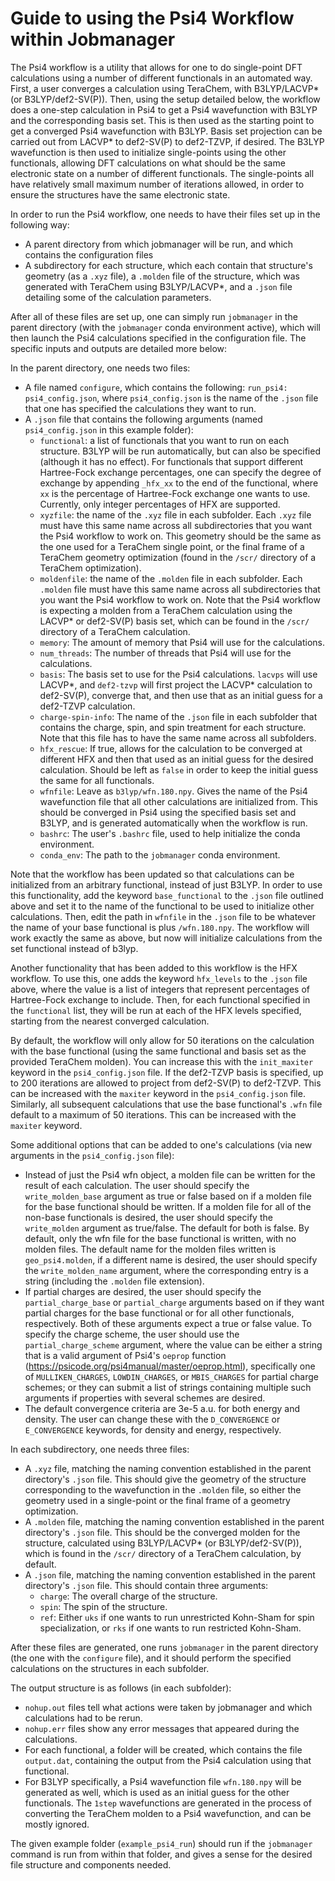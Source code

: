 # Guide to using the Psi4 Workflow within Jobmanager

The Psi4 workflow is a utility that allows for one to do single-point DFT calculations using a number of different functionals in an automated way. First, a user converges a calculation using TeraChem, with B3LYP/LACVP* (or B3LYP/def2-SV(P)). Then, using the setup detailed below, the workflow does a one-step calculation in Psi4 to get a Psi4 wavefunction with B3LYP and the corresponding basis set. This is then used as the starting point to get a converged Psi4 wavefunction with B3LYP. Basis set projection can be carried out from LACVP* to def2-SV(P) to def2-TZVP, if desired. The B3LYP wavefunction is then used to initialize single-points using the other functionals, allowing DFT calculations on what should be the same electronic state on a number of different functionals. The single-points all have relatively small maximum number of iterations allowed, in order to ensure the structures have the same electronic state.

In order to run the Psi4 workflow, one needs to have their files set up in the following way:
 - A parent directory from which jobmanager will be run, and which contains the configuration files
 - A subdirectory for each structure, which each contain that structure's geometry (as a `.xyz` file), a `.molden` file of the structure, which was generated with TeraChem using B3LYP/LACVP*, and a `.json` file detailing some of the calculation parameters.

After all of these files are set up, one can simply run `jobmanager` in the parent directory (with the `jobmanager` conda environment active), which will then launch the Psi4 calculations specified in the configuration file. The specific inputs and outputs are detailed more below:

In the parent directory, one needs two files:
 - A file named `configure`, which contains the following: `run_psi4: psi4_config.json`, where `psi4_config.json` is the name of the `.json` file that one has specified the calculations they want to run.
 - A `.json` file that contains the following arguments (named `psi4_config.json` in this example folder):
   - `functional`: a list of functionals that you want to run on each structure. B3LYP will be run automatically, but can also be specified (although it has no effect). For functionals that support different Hartree-Fock exchange percentages, one can specify the degree of exchange by appending `_hfx_xx` to the end of the functional, where `xx` is the percentage of Hartree-Fock exchange one wants to use. Currently, only integer percentages of HFX are supported.
   - `xyzfile`: the name of the `.xyz` file in each subfolder. Each `.xyz` file must have this same name across all subdirectories that you want the Psi4 workflow to work on. This geometry should be the same as the one used for a TeraChem single point, or the final frame of a TeraChem geometry optimization (found in the `/scr/` directory of a TeraChem optimization).
   - `moldenfile`: the name of the `.molden` file in each subfolder. Each `.molden` file must have this same name across all subdirectories that you want the Psi4 workflow to work on. Note that the Psi4 workflow is expecting a molden from a TeraChem calculation using the LACVP* or def2-SV(P) basis set, which can be found in the `/scr/` directory of a TeraChem calculation.
   - `memory`: The amount of memory that Psi4 will use for the calculations.
   - `num_threads`: The number of threads that Psi4 will use for the calculations.
   - `basis`: The basis set to use for the Psi4 calculations. `lacvps` will use LACVP*, and `def2-tzvp` will first project the LACVP* calculation to def2-SV(P), converge that, and then use that as an initial guess for a def2-TZVP calculation.
   - `charge-spin-info`: The name of the `.json` file in each subfolder that contains the charge, spin, and spin treatment for each structure. Note that this file has to have the same name across all subfolders.
   - `hfx_rescue`: If true, allows for the calculation to be converged at different HFX and then that used as an initial guess for the desired calculation. Should be left as `false` in order to keep the initial guess the same for all functionals.
   - `wfnfile`: Leave as `b3lyp/wfn.180.npy`. Gives the name of the Psi4 wavefunction file that all other calculations are initialized from. This should be converged in Psi4 using the specified basis set and B3LYP, and is generated automatically when the workflow is run.
   - `bashrc`: The user's `.bashrc` file, used to help initialize the conda environment.
   - `conda_env`: The path to the `jobmanager` conda environment.

Note that the workflow has been updated so that calculations can be initialized from an arbitrary functional, instead of just B3LYP. In order to use this functionality, add the keyword `base_functional` to the `.json` file outlined above and set it to the name of the functional to be used to initialize other calculations. Then, edit the path in `wfnfile` in the `.json` file to be whatever the name of your base functional is plus `/wfn.180.npy`. The workflow will work exactly the same as above, but now will initialize calculations from the set functional instead of b3lyp.

Another functionality that has been added to this workflow is the HFX workflow. To use this, one adds the keyword `hfx_levels` to the `.json` file above, where the value is a list of integers that represent percentages of Hartree-Fock exchange to include. Then, for each functional specified in the `functional` list, they will be run at each of the HFX levels specified, starting from the nearest converged calculation.

By default, the workflow will only allow for 50 iterations on the calculation with the base functional (using the same functional and basis set as the provided TeraChem molden). You can increase this with the `init_maxiter` keyword in the `psi4_config.json` file. If the def2-TZVP basis is specified, up to 200 iterations are allowed to project from def2-SV(P) to def2-TZVP. This can be increased with the `maxiter` keyword in the `psi4_config.json` file. Similarly, all subsequent calculations that use the base functional's `.wfn` file default to a maximum of 50 iterations. This can be increased with the `maxiter` keyword.

Some additional options that can be added to one's calculations (via new arguments in the `psi4_config.json` file):
 - Instead of just the Psi4 wfn object, a molden file can be written for the result of each calculation. The user should specify the `write_molden_base` argument as true or false based on if a molden file for the base functional should be written. If a molden file for all of the non-base functionals is desired, the user should specify the `write_molden` argument as true/false. The default for both is false. By default, only the wfn file for the base functional is written, with no molden files. The default name for the molden files written is `geo_psi4.molden`, if a different name is desired, the user should specify the `write_molden_name` argument, where the corresponding entry is a string (including the `.molden` file extension).
 - If partial charges are desired, the user should specify the `partial_charge_base` or `partial_charge` arguments based on if they want partial charges for the base functional or for all other functionals, respectively. Both of these arguments expect a true or false value. To specify the charge scheme, the user should use the `partial_charge_scheme` argument, where the value can be either a string that is a valid argument of Psi4's `oeprop` function (https://psicode.org/psi4manual/master/oeprop.html), specifically one of `MULLIKEN_CHARGES`, `LOWDIN_CHARGES`, or `MBIS_CHARGES` for partial charge schemes; or they can submit a list of strings containing multiple such arguments if properties with several schemes are desired.
 - The default convergence criteria are 3e-5 a.u. for both energy and density. The user can change these with the `D_CONVERGENCE` or `E_CONVERGENCE` keywords, for density and energy, respectively.

In each subdirectory, one needs three files:
 - A `.xyz` file, matching the naming convention established in the parent directory's `.json` file. This should give the geometry of the structure corresponding to the wavefunction in the `.molden` file, so either the geometry used in a single-point or the final frame of a geometry optimization.
 - A `.molden` file, matching the naming convention established in the parent directory's `.json` file. This should be the converged molden for the structure, calculated using B3LYP/LACVP* (or B3LYP/def2-SV(P)), which is found in the `/scr/` directory of a TeraChem calculation, by default.
 - A `.json` file, matching the naming convention established in the parent directory's `.json` file. This should contain three arguments:
    - `charge`: The overall charge of the structure.
    - `spin`: The spin of the structure.
    - `ref`: Either `uks` if one wants to run unrestricted Kohn-Sham for spin specialization, or `rks` if one wants to run restricted Kohn-Sham.

After these files are generated, one runs `jobmanager` in the parent directory (the one with the `configure` file), and it should perform the specified calculations on the structures in each subfolder.

The output structure is as follows (in each subfolder):
 - `nohup.out` files tell what actions were taken by jobmanager and which calculations had to be rerun.
 - `nohup.err` files show any error messages that appeared during the calculations.
 - For each functional, a folder will be created, which contains the file `output.dat`, containing the output from the Psi4 calculation using that functional.
 - For B3LYP specifically, a Psi4 wavefunction file `wfn.180.npy` will be generated as well, which is used as an initial guess for the other functionals. The `1step` wavefunctions are generated in the process of converting the TeraChem molden to a Psi4 wavefunction, and can be mostly ignored.

The given example folder (`example_psi4_run`) should run if the `jobmanager` command is run from within that folder, and gives a sense for the desired file structure and components needed.
